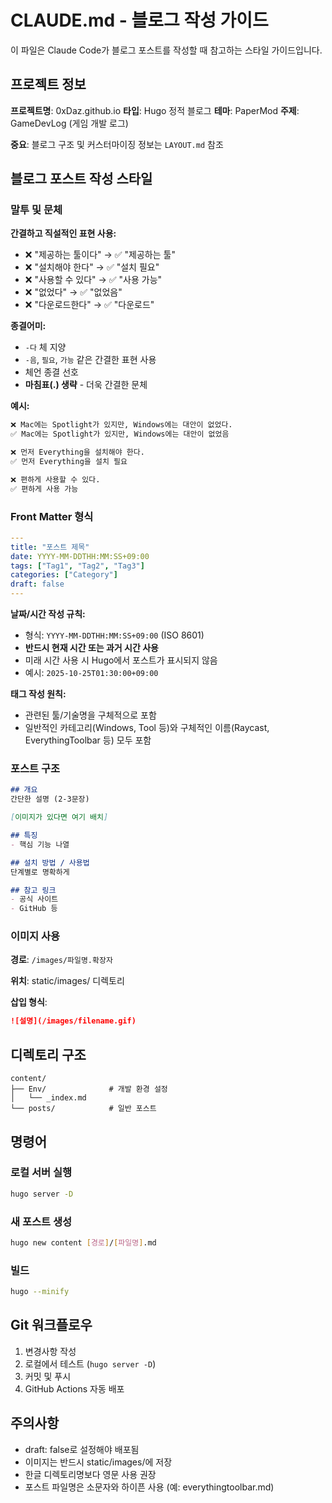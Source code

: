 # CLAUDE.md - 블로그 작성 가이드

이 파일은 Claude Code가 블로그 포스트를 작성할 때 참고하는 스타일 가이드입니다.

## 프로젝트 정보

**프로젝트명**: 0xDaz.github.io
**타입**: Hugo 정적 블로그
**테마**: PaperMod
**주제**: GameDevLog (게임 개발 로그)

**중요**: 블로그 구조 및 커스터마이징 정보는 `LAYOUT.md` 참조

## 블로그 포스트 작성 스타일

### 말투 및 문체

**간결하고 직설적인 표현 사용:**

- ❌ "제공하는 툴이다" → ✅ "제공하는 툴"
- ❌ "설치해야 한다" → ✅ "설치 필요"
- ❌ "사용할 수 있다" → ✅ "사용 가능"
- ❌ "없었다" → ✅ "없었음"
- ❌ "다운로드한다" → ✅ "다운로드"

**종결어미:**
- `-다` 체 지양
- `-음`, `필요`, `가능` 같은 간결한 표현 사용
- 체언 종결 선호
- **마침표(.) 생략** - 더욱 간결한 문체

**예시:**
```markdown
❌ Mac에는 Spotlight가 있지만, Windows에는 대안이 없었다.
✅ Mac에는 Spotlight가 있지만, Windows에는 대안이 없었음

❌ 먼저 Everything을 설치해야 한다.
✅ 먼저 Everything을 설치 필요

❌ 편하게 사용할 수 있다.
✅ 편하게 사용 가능
```

### Front Matter 형식

```yaml
---
title: "포스트 제목"
date: YYYY-MM-DDTHH:MM:SS+09:00
tags: ["Tag1", "Tag2", "Tag3"]
categories: ["Category"]
draft: false
---
```

**날짜/시간 작성 규칙:**
- 형식: `YYYY-MM-DDTHH:MM:SS+09:00` (ISO 8601)
- **반드시 현재 시간 또는 과거 시간 사용**
- 미래 시간 사용 시 Hugo에서 포스트가 표시되지 않음
- 예시: `2025-10-25T01:30:00+09:00`

**태그 작성 원칙:**
- 관련된 툴/기술명을 구체적으로 포함
- 일반적인 카테고리(Windows, Tool 등)와 구체적인 이름(Raycast, EverythingToolbar 등) 모두 포함

### 포스트 구조

```markdown
## 개요
간단한 설명 (2-3문장)

[이미지가 있다면 여기 배치]

## 특징
- 핵심 기능 나열

## 설치 방법 / 사용법
단계별로 명확하게

## 참고 링크
- 공식 사이트
- GitHub 등
```

### 이미지 사용

**경로**: `/images/파일명.확장자`

**위치**: static/images/ 디렉토리

**삽입 형식**:
```markdown
![설명](/images/filename.gif)
```

## 디렉토리 구조

```
content/
├── Env/              # 개발 환경 설정
│   └── _index.md
└── posts/            # 일반 포스트
```

## 명령어

### 로컬 서버 실행
```bash
hugo server -D
```

### 새 포스트 생성
```bash
hugo new content [경로]/[파일명].md
```

### 빌드
```bash
hugo --minify
```

## Git 워크플로우

1. 변경사항 작성
2. 로컬에서 테스트 (`hugo server -D`)
3. 커밋 및 푸시
4. GitHub Actions 자동 배포

## 주의사항

- draft: false로 설정해야 배포됨
- 이미지는 반드시 static/images/에 저장
- 한글 디렉토리명보다 영문 사용 권장
- 포스트 파일명은 소문자와 하이픈 사용 (예: everythingtoolbar.md)
